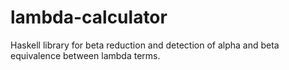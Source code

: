 # lambda-calculator
Haskell library for beta reduction and detection of alpha and beta equivalence between lambda terms.
